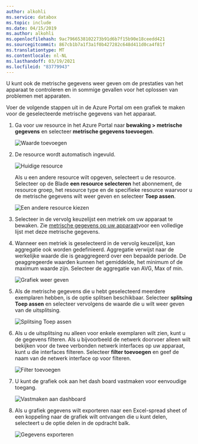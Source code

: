 ```yaml
---
author: alkohli
ms.service: databox
ms.topic: include
ms.date: 04/15/2019
ms.author: alkohli
ms.openlocfilehash: 9ac7966538102273b91d6b7f15b90e18ceedd421
ms.sourcegitcommit: 867cb1b7a1f3a1f0b427282c648d411d0ca4f81f
ms.translationtype: MT
ms.contentlocale: nl-NL
ms.lasthandoff: 03/19/2021
ms.locfileid: "83779943"
---
```

U kunt ook de metrische gegevens weer geven om de prestaties van het apparaat te controleren en in sommige gevallen voor het oplossen van problemen met apparaten.

Voer de volgende stappen uit in de Azure Portal om een grafiek te maken voor de geselecteerde metrische gegevens van het apparaat.

1. Ga voor uw resource in het Azure Portal naar **bewaking > metrische gegevens** en selecteer **metrische gegevens toevoegen**.

    ![Waarde toevoegen](media/data-box-edge-gateway-view-metrics/view-metrics-1.png)

2. De resource wordt automatisch ingevuld.  

    ![Huidige resource](media/data-box-edge-gateway-view-metrics/view-metrics-2.png)

    Als u een andere resource wilt opgeven, selecteert u de resource. Selecteer op de Blade **een resource selecteren** het abonnement, de resource groep, het resource type en de specifieke resource waarvoor u de metrische gegevens wilt weer geven en selecteer **Toep assen**.

    ![Een andere resource kiezen](media/data-box-edge-gateway-view-metrics/view-metrics-3.png)

3. Selecteer in de vervolg keuzelijst een metriek om uw apparaat te bewaken. Zie [metrische gegevens op uw apparaat](#metrics-on-your-device)voor een volledige lijst met deze metrische gegevens.

4. Wanneer een metriek is geselecteerd in de vervolg keuzelijst, kan aggregatie ook worden gedefinieerd. Aggregatie verwijst naar de werkelijke waarde die is geaggregeerd over een bepaalde periode. De geaggregeerde waarden kunnen het gemiddelde, het minimum of de maximum waarde zijn. Selecteer de aggregatie van AVG, Max of min.

    ![Grafiek weer geven](media/data-box-edge-gateway-view-metrics/view-metrics-4.png)

5. Als de metrische gegevens die u hebt geselecteerd meerdere exemplaren hebben, is de optie splitsen beschikbaar. Selecteer **splitsing Toep assen** en selecteer vervolgens de waarde die u wilt weer geven van de uitsplitsing.

    ![Splitsing Toep assen](media/data-box-edge-gateway-view-metrics/view-metrics-5.png)

6. Als u de uitsplitsing nu alleen voor enkele exemplaren wilt zien, kunt u de gegevens filteren. Als u bijvoorbeeld de netwerk doorvoer alleen wilt bekijken voor de twee verbonden netwerk interfaces op uw apparaat, kunt u die interfaces filteren. Selecteer **filter toevoegen** en geef de naam van de netwerk interface op voor filteren.

    ![Filter toevoegen](media/data-box-edge-gateway-view-metrics/view-metrics-6.png)

7. U kunt de grafiek ook aan het dash board vastmaken voor eenvoudige toegang.

    ![Vastmaken aan dashboard](media/data-box-edge-gateway-view-metrics/view-metrics-7.png)

8. Als u grafiek gegevens wilt exporteren naar een Excel-spread sheet of een koppeling naar de grafiek wilt ontvangen die u kunt delen, selecteert u de optie delen in de opdracht balk.

    ![Gegevens exporteren](media/data-box-edge-gateway-view-metrics/view-metrics-8.png)
